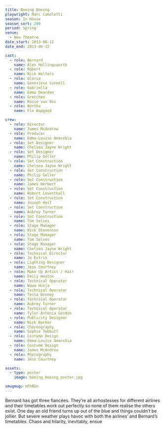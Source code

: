```yaml
---
title: Boeing Boeing
playwright: Marc Camoletti
season: In House
season_sort: 290
period: Spring
venue:
  - New Theatre
date_start: 2013-06-12
date_end: 2013-06-15

cast:
  - role: Bernard
    name: Alex Hollingsworth
  - role: Robert
    name: Nick Walters
  - role: Gloria
    name: Genevieve Cunnell
  - role: Gabriella
    name: Emma Dearden
  - role: Gretchen
    name: Rosie van Oss
  - role: Bertha
    name: Flo Hapgood

crew:
  - role: Director
    name: James McAndrew
  - role: Producer
    name: Emma-Louise Amanshia
  - role: Set Designer
    name: Chelsea Jayne Wright
  - role: Set Designer
    name: Philip Geller
  - role: Set Construction
    name: Chelsea Jayne Wright
  - role: Set Construction
    name: Philip Geller
  - role: Set Construction
    name: James Herbert
  - role: Set Construction
    name: Robert Leventhall
  - role: Set Construction
    name: Joseph Heil
  - role: Set Construction
    name: Aubrey Turner
  - role: Set Construction
    name: Tom Selves
  - role: Stage Manager
    name: Nick Stevenson
  - role: Stage Manager
    name: Tom Selves
  - role: Stage Manager
    name: Chelsea Jayne Wright
  - role: Technical Director
    name: Jo Estrin
  - role: Lighting Designer
    name: Jess Courtney
  - role: Make Up Artist / Hair
    name: Emily Heaton
  - role: Technical Operator
    name: Wawa Hunja
  - role: Technical Operator
    name: Tessa Denney
  - role: Technical Operator
    name: Aubrey Turner
  - role: Technical Operator
    name: Tyler-Antonia Gordon
  - role: Publicity Designer
    name: Nick Barker
  - role: Choreography
    name: Sophie Tebbutt
  - role: Costume Design
    name: Emma-Louise Amanshia
  - role: Costume Design
    name: James McAndrew
  - role: Photography
    name: Jess Courtney

assets:
  - type: poster
    image: boeing_boeing_poster.jpg

smugmug: mFhRGn
---
```


Bernard has got three fiancées. They’re all airhostesses for different airlines and their timetables work out perfectly so none of them realise the others exist. One day an old friend turns up out of the blue and things couldn’t be jollier. But severe weather plays havoc with both the airlines’ and Bernard’s timetables. Chaos and hilarity, inevitably, ensue


